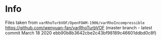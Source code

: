 # Info
Files taken from `varRhoTurbVOF/OpenFOAM-1906/varRhoIncompressible` https://github.com/wenyuan-fan/varRhoTurbVOF
(master branch - latest commit March 18 2020  ebb90b8b3642cbe2c43bf98189c46601ddbd0c8f)